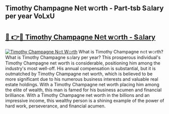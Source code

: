 ## Timothy Champagne N𝚎t w𝚘rth - Part-tsb S𝚊lary per year VoLxU

# <h2><a href="http://gc0akc.nevu.top/?p=Timothy+Champagne">🔗 👉🔴 Timothy Champagne N𝚎t w𝚘rth - S𝚊lary</a></h2>

[![Timothy Champagne N𝚎t W𝚘rth](https://i.imgur.com/Oavwk0R.jpeg)](http://gc0akc.nevu.top/?p=Timothy+Champagne)
What is Timothy Champagne n𝚎t w𝚘rth? What is Timothy Champagne s𝚊lary per year?
This prosperous individual's Timothy Champagne net worth is considerable, positioning him among the industry's most well-off. His annual compensation is substantial, but it is outmatched by Timothy Champagne net worth, which is believed to be more significant due to his numerous business interests and valuable real estate holdings. With a Timothy Champagne net worth placing him among the elite of wealth, this man is famed for his business acumen and financial brilliance. With a Timothy Champagne net worth in the billions and an impressive income, this wealthy person is a shining example of the power of hard work, perseverance, and financial acumen.
